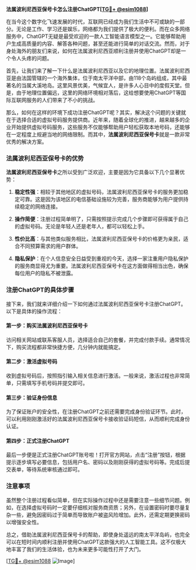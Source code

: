 **法属波利尼西亚保号卡怎么注册ChatGPT[[TG💪+ @esim1088](https://t.me/s/esim1088)]**

在当今这个数字化飞速发展的时代，互联网已经成为我们生活中不可或缺的一部分。无论是工作、学习还是娱乐，网络都为我们提供了极大的便利。而在众多网络服务中，ChatGPT无疑是最受欢迎的一款人工智能语言模型之一。它能够帮助用户生成高质量的内容、解答各种问题，甚至还能进行简单的对话交流。然而，对于身处海外的朋友们来说，如何在法属波利尼西亚顺利注册并使用ChatGPT却是一个令人头疼的问题。

首先，让我们来了解一下什么是法属波利尼西亚以及它的地理位置。法属波利尼西亚是由法国管辖的一个海外集体，位于南太平洋中部，由118个岛屿组成，其中最著名的当属大溪地岛。这里风景优美，气候宜人，是许多人心目中的度假天堂。但是，由于地理位置偏远，这里的网络环境相对落后，这给想要使用ChatGPT等国际互联网服务的人们带来了不小的挑战。

那么，如何在这样的环境下成功注册ChatGPT呢？其实，解决这个问题的关键就在于选择合适的虚拟号码服务提供商。近年来，随着全球化的推进，越来越多的企业开始提供虚拟号码服务，这些服务不仅能够帮助用户轻松获取本地号码，还能够在一定程度上规避当地的网络限制。而其中，**法属波利尼西亚保号卡**就是一款非常优秀的解决方案。

### 法属波利尼西亚保号卡的优势

**法属波利尼西亚保号卡**之所以受到广泛欢迎，主要是因为它具备以下几个显著优势：

1. **稳定性强**：相较于其他地区的虚拟号码，法属波利尼西亚保号卡的服务更加稳定可靠。这是因为该地区的电信基础设施较为完善，服务商能够为用户提供持续稳定的网络连接。
   
2. **操作简便**：注册过程简单明了，只需按照提示完成几个步骤即可获得属于自己的虚拟号码。无论是年轻人还是老年人，都可以轻松上手。

3. **性价比高**：与其他类似服务相比，法属波利尼西亚保号卡的价格更为亲民，适合不同预算需求的用户群体。

4. **隐私保护**：在个人信息安全日益受到重视的今天，选择一家注重用户隐私保护的服务商显得尤为重要。法属波利尼西亚保号卡在这方面做得相当出色，确保每位用户的隐私不被泄露。

### 注册ChatGPT的具体步骤

接下来，我们就来详细介绍一下如何通过法属波利尼西亚保号卡注册ChatGPT。以下是具体的操作流程：

#### 第一步：购买法属波利尼西亚保号卡

访问相关网站或联系客服人员，选择适合自己的套餐，并完成付款手续。通常情况下，购买流程都非常快捷方便，几分钟内就能搞定。

#### 第二步：激活虚拟号码

收到虚拟号码后，按照指引输入相关信息进行激活。一般来说，激活过程也非常简单，只需填写手机号码并提交即可。

#### 第三步：验证身份信息

为了保证账户的安全性，在注册ChatGPT之前还需要完成身份验证环节。此时，可以利用刚刚激活好的法属波利尼西亚保号卡接收验证码短信，从而顺利完成身份认证。

#### 第四步：正式注册ChatGPT

最后一步便是正式注册ChatGPT账号啦！打开官方网站，点击“注册”按钮，根据提示逐步填写必要信息，包括用户名、密码以及刚刚获得的虚拟号码等。完成后提交表单，等待系统审核通过即可。

### 注意事项

虽然整个注册过程看似简单，但在实际操作过程中还是需要注意一些细节问题。例如，在选择虚拟号码时一定要仔细核对服务商资质；另外，在设置密码时要尽量复杂一些，避免因密码过于简单而导致账户被盗风险增加。此外，还需定期更换密码以增强安全性。

总之，借助法属波利尼西亚保号卡的帮助，即使身处遥远的南太平洋岛屿，也完全可以在短时间内顺利注册并使用ChatGPT这款强大的人工智能工具。这不仅极大地丰富了我们的生活体验，也为未来更多可能性打开了大门。

[[TG💪+ @esim1088](https://t.me/s/esim1088) ![Image](https://i.postimg.cc/4NQfJmqS/Snipaste-2025-05-13-00-14-12.png)]